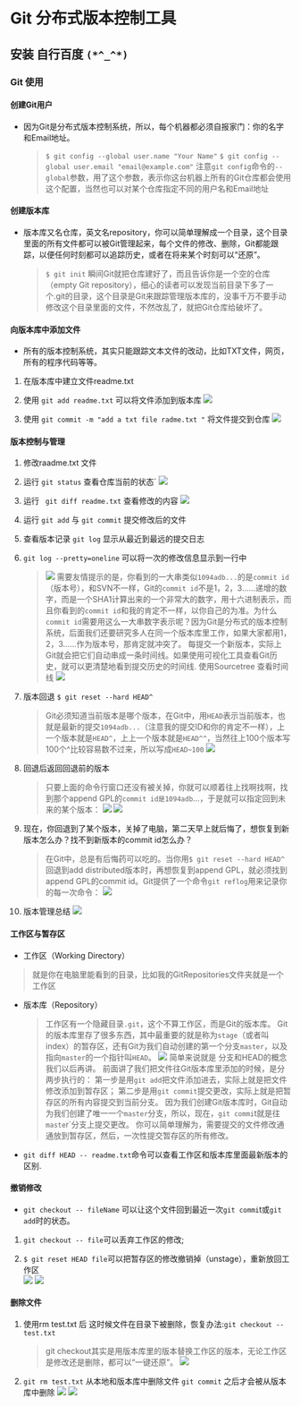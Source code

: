 # Git 分布式版本控制工具

## 安装 自行百度 `(*^_^*)`

### Git 使用

#### 创建Git用户
* 因为Git是分布式版本控制系统，所以，每个机器都必须自报家门：你的名字和Email地址。
    >`$ git config --global user.name "Your Name"`
    >`$ git config --global user.email "email@example.com"`
    >注意`git config`命令的`--global`参数，用了这个参数，表示你这台机器上所有的Git仓库都会使用这个配置，当然也可以对某个仓库指定不同的用户名和Email地址

#### 创建版本库
* 版本库又名仓库，英文名repository，你可以简单理解成一个目录，这个目录里面的所有文件都可以被Git管理起来，每个文件的修改、删除，Git都能跟踪，以便任何时刻都可以追踪历史，或者在将来某个时刻可以“还原”。

    > `$ git init`
    >瞬间Git就把仓库建好了，而且告诉你是一个空的仓库（empty Git repository），细心的读者可以发现当前目录下多了一个.git的目录，这个目录是Git来跟踪管理版本库的，没事千万不要手动修改这个目录里面的文件，不然改乱了，就把Git仓库给破坏了。

#### 向版本库中添加文件
* 所有的版本控制系统，其实只能跟踪文本文件的改动，比如TXT文件，网页，所有的程序代码等等。

1. 在版本库中建立文件readme.txt

2. 使用 `git add readme.txt` 可以将文件添加到版本库
![](gitadd.png)
3. 使用 `git commit -m "add a txt file radme.txt "` 将文件提交到仓库
![](gitcommit.png)

#### 版本控制与管理
1. 修改raadme.txt 文件

2. 运行 `git status` 查看仓库当前的状态`
![](gitstatus.png)
3. 运行 ` git diff readme.txt` 查看修改的内容
![](gitdiff.png)
4. 运行 `git add` 与 `git commit` 提交修改后的文件

5. 查看版本记录 `git log` 显示从最近到最远的提交日志

6. `git log --pretty=oneline` 可以将一次的修改信息显示到一行中

    >![](gitlog.png)
    >需要友情提示的是，你看到的一大串类似`1094adb...`的是`commit id`（版本号），和SVN不一样，Git的`commit id`不是1，2，3……递增的数字，而是一个SHA1计算出来的一个非常大的数字，用十六进制表示，而且你看到的`commit id`和我的肯定不一样，以你自己的为准。为什么`commit id`需要用这么一大串数字表示呢？因为Git是分布式的版本控制系统，后面我们还要研究多人在同一个版本库里工作，如果大家都用1，2，3……作为版本号，那肯定就冲突了。
    >每提交一个新版本，实际上Git就会把它们自动串成一条时间线。如果使用可视化工具查看Git历史，就可以更清楚地看到提交历史的时间线.
    > 使用Sourcetree 查看时间线
    ![](sourcetree.png)

7. 版本回退 `$ git reset --hard HEAD^` 
    >Git必须知道当前版本是哪个版本，在Git中，用`HEAD`表示当前版本，也就是最新的提交`1094adb...`（注意我的提交ID和你的肯定不一样），上一个版本就是`HEAD^`，上上一个版本就是`HEAD^^`，当然往上100个版本写100个^比较容易数不过来，所以写成`HEAD~100`
    ![](gitreset.png)

8. 回退后返回回退前的版本
    >只要上面的命令行窗口还没有被关掉，你就可以顺着往上找啊找啊，找到那个append GPL的`commit id是1094adb`...，于是就可以指定回到未来的某个版本：
    ![](版本回退后返回.png)
    >![](git版本变更的原理.png)

9. 现在，你回退到了某个版本，关掉了电脑，第二天早上就后悔了，想恢复到新版本怎么办？找不到新版本的commit id怎么办？

    >在Git中，总是有后悔药可以吃的。当你用`$ git reset --hard HEAD^`回退到add distributed版本时，再想恢复到append GPL，就必须找到append GPL的commit id。Git提供了一个命令`git reflog`用来记录你的每一次命令：
    ![](gitreflog.png)


10. 版本管理总结
![](版本管理总结.png)

#### 工作区与暂存区
* 工作区（Working Directory）
>就是你在电脑里能看到的目录，比如我的GitRepositories文件夹就是一个工作区

* 版本库（Repository）
    > 工作区有一个隐藏目录`.git`，这个不算工作区，而是Git的版本库。
    Git的版本库里存了很多东西，其中最重要的就是称为`stage`（或者叫index）的暂存区，还有Git为我们自动创建的第一个分支`master`，以及指向`master`的一个指针叫`HEAD`。
    ![](工作区与版本库.png)
    > 简单来说就是
    分支和HEAD的概念我们以后再讲。
    前面讲了我们把文件往Git版本库里添加的时候，是分两步执行的：
    第一步是用`git add`把文件添加进去，实际上就是把文件修改添加到暂存区；
    第二步是用`git commit`提交更改，实际上就是把暂存区的所有内容提交到当前分支。
    因为我们创建Git版本库时，Git自动为我们创建了唯一一个`master`分支，所以，现在，`git commi`t就是往`maste`r`分支上提交更改。
    你可以简单理解为，需要提交的文件修改通通放到暂存区，然后，一次性提交暂存区的所有修改。

* `git diff HEAD -- readme.txt`命令可以查看工作区和版本库里面最新版本的区别.

#### 撤销修改
* `git checkout -- fileName` 可以让这个文件回到最近一次`git commi`t或`git add`时的状态。

1. `git checkout -- file`可以丢弃工作区的修改;

2. `$ git reset HEAD file`可以把暂存区的修改撤销掉（unstage），重新放回工作区  
![](撤销修改.png)
![](小结-1.png)

#### 删除文件
1. 使用rm test.txt 后 这时候文件在目录下被删除，恢复办法:`git checkout -- test.txt`

    >git checkout其实是用版本库里的版本替换工作区的版本，无论工作区是修改还是删除，都可以“一键还原”。
    ![](从版本库中恢复文件.png)
2. `git rm test.txt` 从本地和版本库中删除文件 `git commit` 之后才会被从版本库中删除
    ![](gitrm.png)
    ![](小结-2.png)





